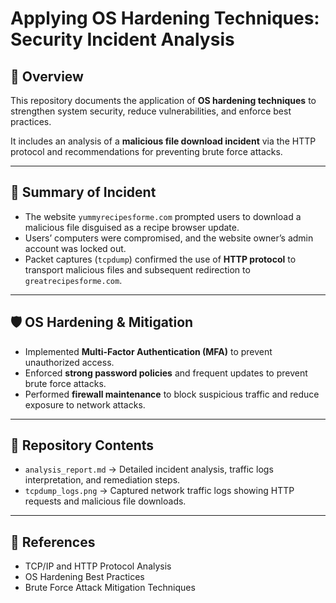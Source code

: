 # Applying OS Hardening Techniques: Security Incident Analysis

## 📌 Overview
This repository documents the application of **OS hardening techniques** to strengthen system security, reduce vulnerabilities, and enforce best practices.  

It includes an analysis of a **malicious file download incident** via the HTTP protocol and recommendations for preventing brute force attacks.

---

## 🔎 Summary of Incident
- The website `yummyrecipesforme.com` prompted users to download a malicious file disguised as a recipe browser update.  
- Users’ computers were compromised, and the website owner’s admin account was locked out.  
- Packet captures (`tcpdump`) confirmed the use of **HTTP protocol** to transport malicious files and subsequent redirection to `greatrecipesforme.com`.  

---

## 🛡️ OS Hardening & Mitigation
- Implemented **Multi-Factor Authentication (MFA)** to prevent unauthorized access.  
- Enforced **strong password policies** and frequent updates to prevent brute force attacks.  
- Performed **firewall maintenance** to block suspicious traffic and reduce exposure to network attacks.  

---

## 📂 Repository Contents
- `analysis_report.md` → Detailed incident analysis, traffic logs interpretation, and remediation steps.  
- `tcpdump_logs.png` → Captured network traffic logs showing HTTP requests and malicious file downloads.  

---

## 📖 References
- TCP/IP and HTTP Protocol Analysis  
- OS Hardening Best Practices  
- Brute Force Attack Mitigation Techniques  
